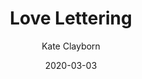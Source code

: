 ---
title: "Love Lettering"
book: love-lettering
author: Kate Clayborn
kindle: false
date: 2020-03-03
tags: posts
review: Excellent character development and tender, slow-burn romance, as well as an ode to fonts and calligraphy.
---